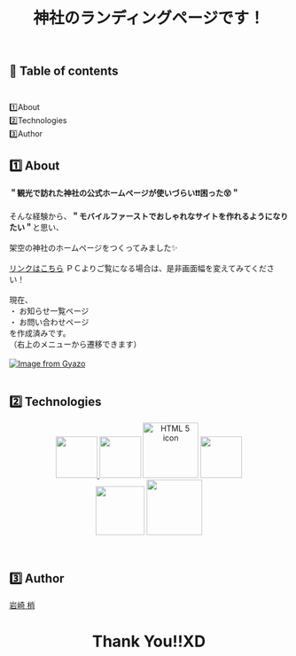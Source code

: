 # <h1 align="center">神社のランディングページです！</h1><br>
## 📕 Table of contents<br><br>
1️⃣About<br>
2️⃣Technologies<br> 
3️⃣Author<br>
## 1️⃣ About 
<strong>＂観光で訪れた神社の公式ホームページが使いづらい:exclamation::exclamation:困った:dizzy_face:＂</strong><br><br>
そんな経験から、<strong>＂モバイルファーストでおしゃれなサイトを作れるようになりたい＂</strong>と思い、<br><br>
架空の神社のホームページをつくってみました:sparkles: <br><br>
[リンクはこちら](http://3.115.202.69/)
ＰＣよりご覧になる場合は、是非画面幅を変えてみてください！<br><br>
現在、<br>
・ お知らせ一覧ページ<br>
・ お問い合わせページ<br>
を作成済みです。<br>
（右上のメニューから遷移できます）<br><br>
[![Image from Gyazo](https://i.gyazo.com/ea7a05fe25a70792ea7126635dd0d37d.gif)](https://gyazo.com/ea7a05fe25a70792ea7126635dd0d37d)<br><br>
## 2️⃣ Technologies  
<p align="center" ><a href="https://www.ruby-lang.org/ja/" rel="nofollow"><img src="https://user-images.githubusercontent.com/39142850/71774533-1ddf1780-2fb4-11ea-8560-753bed352838.png" height="75px;">
<a href="https://rubyonrails.org/" rel="nofollow"><img src="https://user-images.githubusercontent.com/39142850/71774548-731b2900-2fb4-11ea-99ba-565546c5acb4.png" height="75px;"></a>
<a href="https://www.w3.org/Style/Examples/011/firstcss.en.html#HTML" rel="nofollow"><img alt="HTML 5 icon" src="https://img.icons8.com/color/344/html-5.png" height="100px;"></a>
<a href="https://sass-lang.com/" rel="nofollow"><img src="https://user-images.githubusercontent.com/39142850/71774644-115bbe80-2fb6-11ea-822c-568eabde5228.png" height="75px"></a><br>
<a href="https://jquery.com/" rel="nofollow"><img src="https://user-images.githubusercontent.com/39142850/71774768-d064a980-2fb7-11ea-88ad-4562c59470ae.png" height="88px;"></a>
<a href="https://aws.amazon.com/jp/" rel="nofollow"><img src="https://a0.awsstatic.com/libra-css/images/logos/aws_logo_smile_1200x630.png" height="100px;" style="max-width:100%;"></a></p><br>

## 3️⃣ Author  
[岩崎 梢](https://twitter.com/leon_matirda)

# <h1 align="center">Thank You!!XD</h1>

